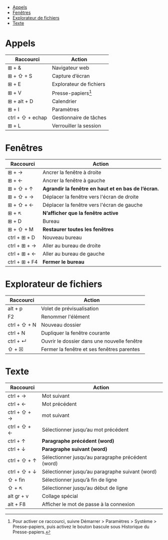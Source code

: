 - [Appels](#appels)
- [Fenêtres](#fenêtres)
- [Explorateur de fichiers](#explorateur-de-fichiers)
- [Texte](#texte)

# Appels
|Raccourci|Action|
|-|-|
|⊞ + &|Navigateur web|
|⊞ + ⇧ + S|Capture d’écran|
|⊞ + E|Explorateur de fichiers|
|⊞ + V|Presse-papiers[^1]|
|⊞ + alt + D|Calendrier|
|⊞ + I|Paramètres|
|ctrl + ⇧ + echap|Gestionnaire de tâches|
|⊞ + L|Verrouiller la session|
[^1]: Pour activer ce raccourci, suivre Démarrer > Paramètres > Système  > Presse-papiers, puis activez le bouton bascule sous Historique du Presse-papiers.

# Fenêtres
|Raccourci|Action|
|-|-|
|⊞ + →|Ancrer la fenêtre à droite|
|⊞ + ←|Ancrer la fenêtre à gauche|
|⊞ + ⇧ + ↑|**Agrandir la fenêtre en haut et en bas de l’écran.**|
|⊞ + ⇧ + →|Déplacer la fenêtre vers l'écran de droite|
|⊞ + ⇧ + ←|Déplacer la fenêtre vers l'écran de gauche|
|⊞ + ↖|**N’afficher que la fenêtre active**|
|⊞ + D|Bureau|
|⊞ + ⇧ + M|**Restaurer toutes les fenêtres**|
|ctrl + ⊞ + D|Nouveau bureau|
|ctrl + ⊞ + →|Aller au bureau de droite|
|ctrl + ⊞ + ←|Aller au bureau de gauche|
|ctrl + ⊞ + F4|**Fermer le bureau**|


# Explorateur de fichiers
|Raccourci|Action|
|-|-|
|alt + p|Volet de prévisualisation|
|F2|Renommer l'élément|
|ctrl + ⇧ + N|Nouveau dossier|
|ctrl + N|Dupliquer la fenêtre courante|
|ctrl + ↵|Ouvrir le dossier dans une nouvelle fenêtre|
|⇧ + ☒|Fermer la fenêtre et ses fenêtres parentes|

# Texte
|Raccourci|Action|
|-|-|
|ctrl + →|Mot suivant|
|ctrl + ←|Mot précédent|
|ctrl + ⇧ + →|mot suivant|
|ctrl + ⇧ + ←|Sélectionner jusqu’au mot précédent|
|ctrl + ↑|**Paragraphe précédent (word)**|
|ctrl + ↓|**Paragraphe suivant (word)**|
|ctrl + ⇧ + ↑|Sélectionner jusqu’au paragraphe précédent (word)|
|ctrl + ⇧ + ↓|Sélectionner jusqu’au paragraphe suivant (word)|
|⇧ + fin|Sélectionner jusqu’à fin de ligne|
|⇧ + ↖|Sélectionner jusqu’au début de ligne|
|alt gr + v|Collage spécial|
|alt + F8|Afficher le mot de passe à la connexion|

